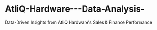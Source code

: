 # AtliQ-Hardware---Data-Analysis-
Data-Driven Insights from AtliQ Hardware's Sales &amp; Finance Performance
